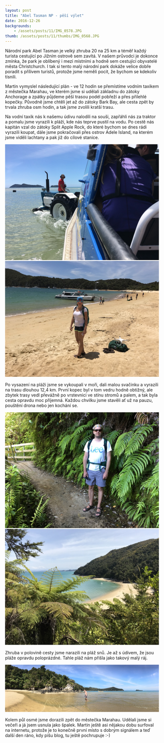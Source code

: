 ```yaml
---
layout: post
title: "Abel Tasman NP - pěší výlet"
date: 2016-12-26
backgrounds:
    - /assets/posts/11/IMG_0578.JPG
thumb: /assets/posts/11/thumbs/IMG_0568.JPG
---
```


Národní park Abel Tasman je velký zhruba 20 na 25 km a téměř každý turista cestující po Jižním ostrově sem zavítá. V našem průvodci je dokonce zmínka, že park je oblíbený i mezi místními a hodně sem cestující obyvatelé města Christchurch. I tak si tento malý národní park dokáže velice dobře poradit s přílivem turistů, protože jsme neměli pocit, že bychom se kdekoliv tísnili.

Martin vymyslel následující plán - ve 12 hodin se přemístíme vodním taxikem z městečka Marahau, ve kterém jsme si udělali základnu do zátoky Anchorage a zpátky půjdeme pěší trasou podél pobřeží a přes přilehlé kopečky. Původně jsme chtěli jet až do zátoky Bark Bay, ale cesta zpět by trvala zhruba osm hodin, a tak jsme zvolili kratší trasu.

Na vodní taxik nás k našemu údivu nalodili na souši, zapřáhli nás za traktor a pomalu jsme vyrazili k pláži, kde nás teprve pustil na vodu. Po cestě nás kapitán vzal do zátoky Split Apple Rock, do které bychom se dnes rádi vyrazili koupat, dále jsme pokračovali přes ostrov Adele Island, na kterém jsme viděli lachtany a pak již do cílové stanice.

<a href="/assets/posts/11/IMG_1936.JPG" title="Vodní taxík">
	<img src="/assets/posts/11/thumbs/IMG_1936.JPG">
</a>

<a href="/assets/posts/11/IMG_0552.JPG" title="pláž Anchorage">
	<img src="/assets/posts/11/thumbs/IMG_0552.JPG">
</a>

Po vysazení na pláži jsme se vykoupali v moři, dali malou svačinku a vyrazili na trasu dlouhou 12,4 km. První kopec byl v tom vedru hodně obtížný, ale zbytek trasy vedl převážně po vrstevnici ve stínu stromů a palem, a tak byla cesta opravdu moc příjemná. Každou chvilku jsme stavěli ať už na pauzu, pouštění drona nebo jen kochání se.

<a href="/assets/posts/11/IMG_1987.JPG" title="cesta lesem">
	<img src="/assets/posts/11/thumbs/IMG_1987.JPG">
</a>

<a href="/assets/posts/11/IMG_0578.JPG" title="výhled po cestě na pláže">
	<img src="/assets/posts/11/thumbs/IMG_0578.JPG">
</a>

Zhruba v polovině cesty jsme narazili na pláž snů. Je až s údivem, že jsou pláže opravdu poloprázdné. Tahle pláž nám přišla jako takový malý ráj.

<a href="/assets/posts/11/IMG_2003.JPG" title="pláž snů">
	<img src="/assets/posts/11/thumbs/IMG_2003.JPG">
</a>

Kolem půl osmé jsme dorazili zpět do městečka Marahau. Udělali jsme si večeři a já jsem usnula jako špalek. Martin ještě asi nějakou dobu surfoval na internetu, protože je to konečně první místo s dobrým signálem a teď další den ráno, kdy píšu blog, tu ještě pochrupuje :-)